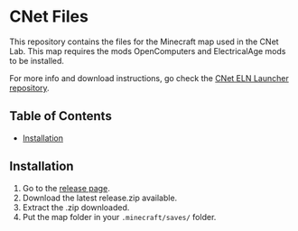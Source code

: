 # CNet Files

This repository contains the files for the Minecraft map used in the CNet Lab.
This map requires the mods OpenComputers and ElectricalAge mods to be installed.

For more info and download instructions, go check the [CNet ELN Launcher repository](https://github.com/axalppro/cnet_eln_launcher).

## Table of Contents

- [Installation](#installation)

## Installation

1. Go to the [release page](https://github.com/axalppro/cnet_eln_launcher/releases).
2. Download the latest release.zip available.
3. Extract the .zip downloaded.
4. Put the map folder in your `.minecraft/saves/` folder.

